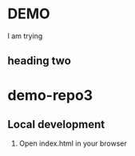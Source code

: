 # DEMO

I am trying
## heading two
# demo-repo3

## Local development

1. Open index.html in your browser